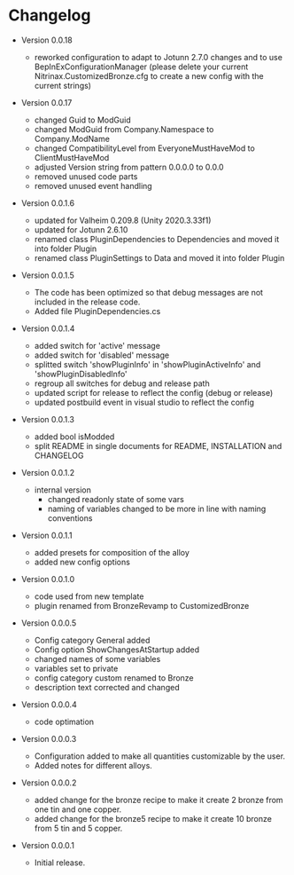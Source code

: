 # Changelog

* Version 0.0.18
    * reworked configuration to adapt to Jotunn 2.7.0 changes and to use BepInExConfigurationManager
    (please delete your current Nitrinax.CustomizedBronze.cfg to create a new config with the current strings)

* Version 0.0.17
    * changed Guid to ModGuid
    * changed ModGuid from Company.Namespace to Company.ModName
    * changed CompatibilityLevel from EveryoneMustHaveMod to ClientMustHaveMod
    * adjusted Version string from pattern 0.0.0.0 to 0.0.0
    * removed unused code parts
    * removed unused event handling

* Version 0.0.1.6
    * updated for Valheim 0.209.8 (Unity 2020.3.33f1)
    * updated for Jotunn 2.6.10
    * renamed class PluginDependencies to Dependencies and moved it into folder Plugin
    * renamed class PluginSettings to Data and moved it into folder Plugin

* Version 0.0.1.5
    * The code has been optimized so that debug messages are not included in the release code.
    * Added file PluginDependencies.cs

* Version 0.0.1.4
    * added switch for 'active' message
    * added switch for 'disabled' message
    * splitted switch 'showPluginInfo' in 'showPluginActiveInfo' and 'showPluginDisabledInfo'
    * regroup all switches for debug and release path
    * updated script for release to reflect the config (debug or release)
    * updated postbuild event in visual studio to reflect the config

* Version 0.0.1.3
    * added bool isModded
    * split README in single documents for README, INSTALLATION and CHANGELOG

* Version 0.0.1.2
    * internal version
        * changed readonly state of some vars
        * naming of variables changed to be more in line with naming conventions

* Version 0.0.1.1
    * added presets for composition of the alloy
    * added new config options

* Version 0.0.1.0
    * code used from new template
    * plugin renamed from BronzeRevamp to CustomizedBronze

* Version 0.0.0.5
    * Config category General added
    * Config option ShowChangesAtStartup added
    * changed names of some variables
    * variables set to private
    * config category custom renamed to Bronze
    * description text corrected and changed

* Version 0.0.0.4
    * code optimation

* Version 0.0.0.3
    * Configuration added to make all quantities customizable by the user.
    * Added notes for different alloys.

* Version 0.0.0.2
    * added change for the bronze recipe to make it create 2 bronze from one tin and one copper.
    * added change for the bronze5 recipe to make it create 10 bronze from 5 tin and 5 copper.

* Version 0.0.0.1
    * Initial release.